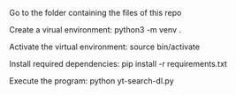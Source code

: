Go to the folder containing the files of this repo

Create a virual environment: python3 -m venv .

Activate the virtual environment: source bin/activate

Install required dependencies: pip install -r requirements.txt

Execute the program: python yt-search-dl.py
